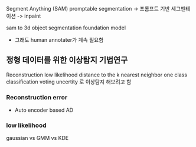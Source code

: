 Segment Anything (SAM)
promptable  segmentation -> 프롬프트 기반 세그멘테이션
-> inpaint 

sam to 3d object 
segmentation foundation model 
- 그래도 human annotater가 계속 필요함


## 정형 데이터를 위한 이상탐지 기법연구

Reconstruction
low likelihood 
distance to the k nearest neighbor
one class classification
voting 
uncertity
로 이상탐지 해보려고 함
### Reconstruction error
- Auto encoder based AD

### low likelihood 
gaussian vs GMM vs KDE